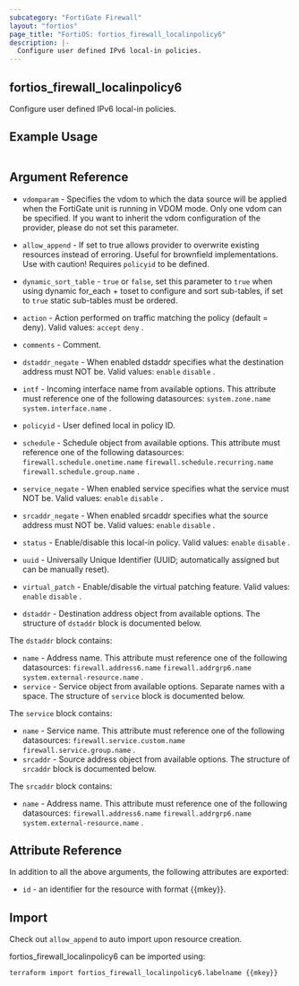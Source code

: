 ```yaml
---
subcategory: "FortiGate Firewall"
layout: "fortios"
page_title: "FortiOS: fortios_firewall_localinpolicy6"
description: |-
  Configure user defined IPv6 local-in policies.
---
```


## fortios_firewall_localinpolicy6
Configure user defined IPv6 local-in policies.

## Example Usage

```hcl

```

## Argument Reference
* `vdomparam` - Specifies the vdom to which the data source will be applied when the FortiGate unit is running in VDOM mode. Only one vdom can be specified. If you want to inherit the vdom configuration of the provider, please do not set this parameter.
* `allow_append` - If set to true allows provider to overwrite existing resources instead of erroring. Useful for brownfield implementations. Use with caution! Requires `policyid` to be defined.
* `dynamic_sort_table` - `true` or `false`, set this parameter to `true` when using dynamic for_each + toset to configure and sort sub-tables, if set to `true` static sub-tables must be ordered.

* `action` - Action performed on traffic matching the policy (default = deny). Valid values: `accept` `deny` .
* `comments` - Comment.
* `dstaddr_negate` - When enabled dstaddr specifies what the destination address must NOT be. Valid values: `enable` `disable` .
* `intf` - Incoming interface name from available options. This attribute must reference one of the following datasources: `system.zone.name` `system.interface.name` .
* `policyid` - User defined local in policy ID.
* `schedule` - Schedule object from available options. This attribute must reference one of the following datasources: `firewall.schedule.onetime.name` `firewall.schedule.recurring.name` `firewall.schedule.group.name` .
* `service_negate` - When enabled service specifies what the service must NOT be. Valid values: `enable` `disable` .
* `srcaddr_negate` - When enabled srcaddr specifies what the source address must NOT be. Valid values: `enable` `disable` .
* `status` - Enable/disable this local-in policy. Valid values: `enable` `disable` .
* `uuid` - Universally Unique Identifier (UUID; automatically assigned but can be manually reset).
* `virtual_patch` - Enable/disable the virtual patching feature. Valid values: `enable` `disable` .
* `dstaddr` - Destination address object from available options. The structure of `dstaddr` block is documented below.

The `dstaddr` block contains:

* `name` - Address name. This attribute must reference one of the following datasources: `firewall.address6.name` `firewall.addrgrp6.name` `system.external-resource.name` .
* `service` - Service object from available options. Separate names with a space. The structure of `service` block is documented below.

The `service` block contains:

* `name` - Service name. This attribute must reference one of the following datasources: `firewall.service.custom.name` `firewall.service.group.name` .
* `srcaddr` - Source address object from available options. The structure of `srcaddr` block is documented below.

The `srcaddr` block contains:

* `name` - Address name. This attribute must reference one of the following datasources: `firewall.address6.name` `firewall.addrgrp6.name` `system.external-resource.name` .

## Attribute Reference

In addition to all the above arguments, the following attributes are exported:
* `id` - an identifier for the resource with format {{mkey}}.

## Import

Check out `allow_append` to auto import upon resource creation.

fortios_firewall_localinpolicy6 can be imported using:
```sh
terraform import fortios_firewall_localinpolicy6.labelname {{mkey}}
```
